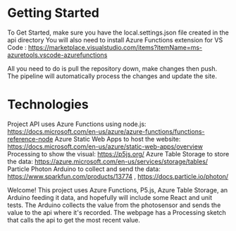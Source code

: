 # Getting Started
To Get Started, make sure you have the local.settings.json file created in the api directory
You will also need to install Azure Functions extension for VS Code : https://marketplace.visualstudio.com/items?itemName=ms-azuretools.vscode-azurefunctions

All you need to do is pull the repository down, make changes then push.  The pipeline will automatically process the changes and update the site.

# Technologies
Project API uses Azure Functions using node.js: https://docs.microsoft.com/en-us/azure/azure-functions/functions-reference-node
Azure Static Web Apps to host the website: https://docs.microsoft.com/en-us/azure/static-web-apps/overview
Processing to show the visual: https://p5js.org/
Azure Table Storage to store the data: https://azure.microsoft.com/en-us/services/storage/tables/
Particle Photon Arduino to collect and send the data: https://www.sparkfun.com/products/13774 , https://docs.particle.io/photon/

Welcome! This project uses Azure Functions, P5.js, Azure Table Storage, an Arduino feeding it data, and hopefully will include some React and unit tests. The Arduino collects the value from the photosensor and sends the value to the api where it's recorded.  The webpage has a Processing sketch that calls the api to get the most recent value.
